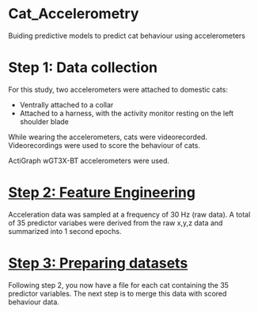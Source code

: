 # Cat_Accelerometry
Buiding predictive models to predict cat behaviour using accelerometers

# Step 1: Data collection
For this study, two accelerometers were attached to domestic cats:
- Ventrally attached to a collar
- Attached to a harness, with the activity monitor resting on the left shoulder blade

While wearing the accelerometers, cats were videorecorded. Videorecordings were used to score the behaviour of cats.

ActiGraph wGT3X-BT accelerometers were used.

# [Step 2: Feature Engineering](https://github.com/MSmit1992/Cat_Accelerometry/tree/main/Step%202:%20Feature%20engineering)
Acceleration data was sampled at a frequency of 30 Hz (raw data). A total of 35 predictor variabes were derived from the raw x,y,z data and summarized into 1 second epochs.

# [Step 3: Preparing datasets](https://github.com/MSmit1992/Cat_Accelerometry/tree/main/Step%203:%20Preparing%20datasets)
Following step 2, you now have a file for each cat containing the 35 predictor variables. The next step is to merge this data with scored behaviour data.
